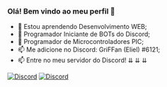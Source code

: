 ### Olá! Bem vindo ao meu perfil 👋

- 🌱 Estou aprendendo Desenvolvimento WEB;
- 🌱 Programador Iniciante de BOTs do Discord;
- 🌱 Programador de Microcontroladores PIC;
- 📫 Me adicione no Discord: GriFFan (Eliel) #6121;
- 📫 Entre no meu servidor do Discord! ⇊ ⇊ ⇊





[![Discord](https://discordapp.com/api/guilds/689492899389505650/widget.png)](https://discord.gg/kUQ6JaQ)
[![Discord](https://img.shields.io/discord/689492899389505650.svg)]( https://discord.gg/kUQ6JaQ)
